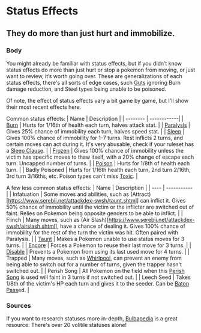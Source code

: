 # Status Effects

## They do more than just hurt and immobilize.

### Body

You might already be familiar with status effects, but if you didn’t know status effects do more than just hurt or stop a pokemon from moving, or just want to review, it’s worth going over. These are generalizations of each status effects, there's all sorts of edge cases, such [Guts](https://www.serebii.net/abilitydex/guts.shtml) ignoring Burn damage reduction, and Steel types being unable to be poisoned. 

Of note, the effect of status effects vary a bit game by game, but I'll show their most recent effects here. 

Common status effects:
| Name     | Description |
| -------- | ------------|
| [Burn](https://www.serebii.net/games/status.shtml#burn) | Hurts for 1/16th of health each turn, halves attack stat. |
| [Paralysis](https://www.serebii.net/games/status.shtml#paralysis) | Gives 25% chance of immobility each turn, halves speed stat. |
| [Sleep](https://www.serebii.net/games/status.shtml#sleep) | Gives 100% chance of immobility for 1-7 turns. Rest inflicts 2 turns, and certain moves can act during it. It's very abusable, check if your ruleset has a [Sleep Clause](https://pokemondb.net/pokebase/50429/what-is-the-sleep-clause). |
| [Frozen](https://www.serebii.net/games/status.shtml#freeze) | Gives 100% chance of immobility unless the victim has specific moves to thaw itself, with a 20% change of escape each turn. Uncapped number of turns. |
| [Poison](https://www.serebii.net/games/status.shtml#poison) | Hurts for 1/8th of health each turn. |
| Badly Poisoned | Hurts for 1/16th health each turn, 2nd turn 2/16th, 3rd turn 3/16ths, etc. Poison types can't miss [Toxic](https://www.serebii.net/attackdex-swsh/toxic.shtml). |

A few less common status effects:
| Name | Description |
| ---- | ----------- |
| Infatuation | Some moves and abilities, such as (Attract)[https://www.serebii.net/attackdex-swsh/taunt.shtml] can inflict it. Gives 50% chance of immobility until the victim or the inflicter are switched out of faint. Relies on Pokemon being opposite genders to be able to inflict. |
| Flinch | Many moves, such as (Air Slash)[https://www.serebii.net/attackdex-swsh/airslash.shtml], have a chance of dealing it. Gives 100% chance of immobility for the rest of the turn the victim was hit. Often paired with Paralysis. |
| [Taunt](https://www.serebii.net/attackdex-swsh/taunt.shtml) | Makes a Pokemon unable to use status moves for 3 turns. |
| [Encore](https://www.serebii.net/attackdex-swsh/encore.shtml) | Forces a Pokemon to reuse their last move for 3 turns. |
| [Disable](https://www.serebii.net/attackdex-swsh/encore.shtml) | Prevents a Pokemon from using its last used move for 4 turns. |
| Trapped | Many moves, such as [Whirlpool](https://www.serebii.net/attackdex-swsh/encore.shtml), can prevent an enemy from being able to switch out for a number of turns, given the trapper hasn't switched out. |
| Perish Song | All Pokemon on the field when this [Perish Song](https://www.serebii.net/attackdex-swsh/perishsong.shtml) is used will faint in 3 turns if not switched out. |
| Leech Seed | Takes 1/8th of the victim's HP each turn and gives it to the seeder. Can be [Baton Pass](https://www.serebii.net/attackdex-swsh/batonpass.shtml)ed. |

### Sources

If you want to research statuses more in-depth, [Bulbapedia](https://bulbapedia.bulbagarden.net/wiki/Status_condition) is a great resource. There's over 20 volitile statuses alone!